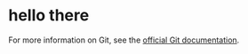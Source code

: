 # hello there

 For more information on Git, see the
[official Git documentation](https://git-scm.com/).